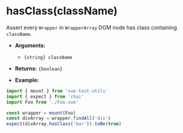 # hasClass(className)

Assert every `Wrapper` in `WrapperArray` DOM node has class containing `className`.

- **Arguments:**
  - `{string} className`

- **Returns:** `{boolean}`

- **Example:**

```js
import { mount } from 'vue-test-utils'
import { expect } from 'chai'
import Foo from './Foo.vue'

const wrapper = mount(Foo)
const divArray = wrapper.findAll('div')
expect(divArray.hasClass('bar')).toBe(true)
```
